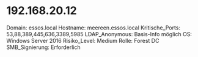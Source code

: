 # 192.168.20.12

Domain: essos.local
Hostname: meereen.essos.local
Kritische_Ports: 53,88,389,445,636,3389,5985
LDAP_Anonymous: Basis-Info möglich
OS: Windows Server 2016
Risiko_Level: Medium
Rolle: Forest DC
SMB_Signierung: Erforderlich